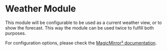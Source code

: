 # Weather Module

This module will be configurable to be used as a current weather view, or to show the forecast. This way the module can be used twice to fulfill both purposes.

For configuration options, please check the [MagicMirror² documentation](https://docs.magicmirror.builders/modules/weather.html).
